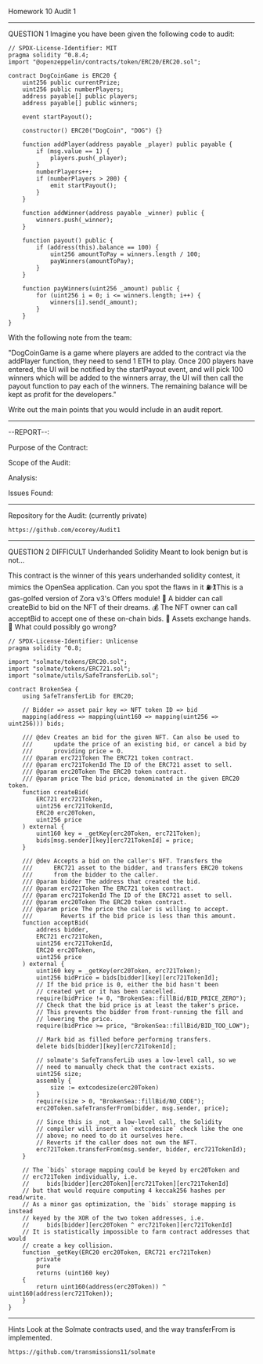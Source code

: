 Homework 10
Audit 1

---

QUESTION 1
Imagine you have been given the following code to audit:

    // SPDX-License-Identifier: MIT
    pragma solidity ^0.8.4;
    import "@openzeppelin/contracts/token/ERC20/ERC20.sol";

    contract DogCoinGame is ERC20 {
        uint256 public currentPrize;
        uint256 public numberPlayers;
        address payable[] public players;
        address payable[] public winners;

        event startPayout();

        constructor() ERC20("DogCoin", "DOG") {}

        function addPlayer(address payable _player) public payable {
            if (msg.value == 1) {
                players.push(_player);
            }
            numberPlayers++;
            if (numberPlayers > 200) {
                emit startPayout();
            }
        }

        function addWinner(address payable _winner) public {
            winners.push(_winner);
        }

        function payout() public {
            if (address(this).balance == 100) {
                uint256 amountToPay = winners.length / 100;
                payWinners(amountToPay);
            }
        }

        function payWinners(uint256 _amount) public {
            for (uint256 i = 0; i <= winners.length; i++) {
                winners[i].send(_amount);
            }
        }
    }

With the following note from the team:

"DogCoinGame is a game where players are added to the
contract via the addPlayer function, they need to send 1 ETH
to play.
Once 200 players have entered, the UI will be notified by the
startPayout event, and will pick 100 winners which will be
added to the winners array, the UI will then call the payout
function to pay each of the winners.
The remaining balance will be kept as profit for the
developers."

Write out the main points that you would include in an audit
report.

---

--REPORT--:

Purpose of the Contract:

Scope of the Audit:

Analysis:

Issues Found:

---

Repository for the Audit: (currently private)

    https://github.com/ecorey/Audit1

---

QUESTION 2
DIFFICULT
Underhanded Solidity
Meant to look benign but is not...

This contract is the winner of this years underhanded solidity
contest, it mimics the OpenSea application.
Can you spot the flaws in it
⛽🏌This is a gas-golfed version of Zora v3's Offers module!
🤩 A bidder can call createBid to bid on the NFT of their
dreams.
💰 The NFT owner can call acceptBid to accept one of these
on-chain bids.
🤝 Assets exchange hands.
😤 What could possibly go wrong?

    // SPDX-License-Identifier: Unlicense
    pragma solidity ^0.8;

    import "solmate/tokens/ERC20.sol";
    import "solmate/tokens/ERC721.sol";
    import "solmate/utils/SafeTransferLib.sol";

    contract BrokenSea {
        using SafeTransferLib for ERC20;

        // Bidder => asset pair key => NFT token ID => bid
        mapping(address => mapping(uint160 => mapping(uint256 => uint256))) bids;

        /// @dev Creates an bid for the given NFT. Can also be used to
        ///      update the price of an existing bid, or cancel a bid by
        ///      providing price = 0.
        /// @param erc721Token The ERC721 token contract.
        /// @param erc721TokenId The ID of the ERC721 asset to sell.
        /// @param erc20Token The ERC20 token contract.
        /// @param price The bid price, denominated in the given ERC20 token.
        function createBid(
            ERC721 erc721Token,
            uint256 erc721TokenId,
            ERC20 erc20Token,
            uint256 price
        ) external {
            uint160 key = _getKey(erc20Token, erc721Token);
            bids[msg.sender][key][erc721TokenId] = price;
        }

        /// @dev Accepts a bid on the caller's NFT. Transfers the
        ///      ERC721 asset to the bidder, and transfers ERC20 tokens
        ///      from the bidder to the caller.
        /// @param bidder The address that created the bid.
        /// @param erc721Token The ERC721 token contract.
        /// @param erc721TokenId The ID of the ERC721 asset to sell.
        /// @param erc20Token The ERC20 token contract.
        /// @param price The price the caller is willing to accept.
        ///        Reverts if the bid price is less than this amount.
        function acceptBid(
            address bidder,
            ERC721 erc721Token,
            uint256 erc721TokenId,
            ERC20 erc20Token,
            uint256 price
        ) external {
            uint160 key = _getKey(erc20Token, erc721Token);
            uint256 bidPrice = bids[bidder][key][erc721TokenId];
            // If the bid price is 0, either the bid hasn't been
            // created yet or it has been cancelled.
            require(bidPrice != 0, "BrokenSea::fillBid/BID_PRICE_ZERO");
            // Check that the bid price is at least the taker's price.
            // This prevents the bidder from front-running the fill and
            // lowering the price.
            require(bidPrice >= price, "BrokenSea::fillBid/BID_TOO_LOW");

            // Mark bid as filled before performing transfers.
            delete bids[bidder][key][erc721TokenId];

            // solmate's SafeTransferLib uses a low-level call, so we
            // need to manually check that the contract exists.
            uint256 size;
            assembly {
                size := extcodesize(erc20Token)
            }
            require(size > 0, "BrokenSea::fillBid/NO_CODE");
            erc20Token.safeTransferFrom(bidder, msg.sender, price);

            // Since this is _not_ a low-level call, the Solidity
            // compiler will insert an `extcodesize` check like the one
            // above; no need to do it ourselves here.
            // Reverts if the caller does not own the NFT.
            erc721Token.transferFrom(msg.sender, bidder, erc721TokenId);
        }

        // The `bids` storage mapping could be keyed by erc20Token and
        // erc721Token individually, i.e.
        //     bids[bidder][erc20Token][erc721Token][erc721TokenId]
        // but that would require computing 4 keccak256 hashes per read/write.
        // As a minor gas optimization, the `bids` storage mapping is instead
        // keyed by the XOR of the two token addresses, i.e.
        //     bids[bidder][erc20Token ^ erc721Token][erc721TokenId]
        // It is statistically impossible to farm contract addresses that would
        // create a key collision.
        function _getKey(ERC20 erc20Token, ERC721 erc721Token)
            private
            pure
            returns (uint160 key)
        {
            return uint160(address(erc20Token)) ^ uint160(address(erc721Token));
        }
    }

---

Hints
Look at the Solmate contracts used, and the way
transferFrom is implemented.

    https://github.com/transmissions11/solmate
